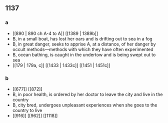 ## 1137
### a
- [[890 | 890 ch A-4 to A]] [[1389 | 1389b]] 
- B, in a small boat, has lost her oars and is drifting out to sea in a fog
- B, in great danger, seeks to apprise A, at a distance, of her danger by occult methods—methods with which they have often experimented
- B, ocean bathing, is caught in the undertow and is being swept out to sea
- [[179 | 179a, c]] [[1433 | 1433c]] [[1451 | 1451c]] 

### b
- [[677]] [[872]] 
- B, in poor health, is ordered by her doctor to leave the city and live in the country
- B, city bred, undergoes unpleasant experiences when she goes to the country to live
- [[916]] [[962]] [[1118]] 

